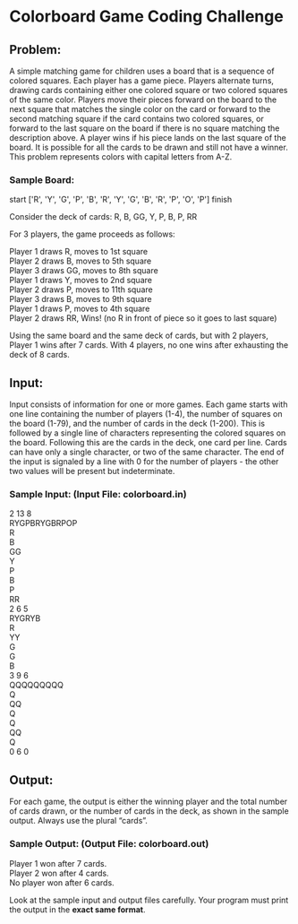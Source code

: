 # Colorboard Game Coding Challenge

## Problem:

A simple matching game for children uses a board that is a sequence of colored squares. Each player has a game piece. Players alternate turns, drawing cards containing either one colored square or two colored squares of the same color. Players move their pieces forward on the board to the next square that matches the single color on the card or forward to the second matching square if the card contains two colored squares, or forward to the last square on the board if there is no square matching the description above. A player wins if his piece lands on the last square of the board. It is possible for all the cards to be drawn and still not have a winner. This problem represents colors with capital letters from A-Z.

### Sample Board:

start ['R', 'Y', 'G', 'P', 'B', 'R', 'Y', 'G', 'B', 'R', 'P', 'O', 'P'] finish

Consider the deck of cards: R, B, GG, Y, P, B, P, RR

For 3 players, the game proceeds as follows:

Player 1 draws R, moves to 1st square  
Player 2 draws B, moves to 5th square  
Player 3 draws GG, moves to 8th square  
Player 1 draws Y, moves to 2nd square  
Player 2 draws P, moves to 11th square  
Player 3 draws B, moves to 9th square  
Player 1 draws P, moves to 4th square  
Player 2 draws RR, Wins! (no R in front of piece so it goes to last square)

Using the same board and the same deck of cards, but with 2 players, Player 1 wins after 7 cards. With 4 players, no one wins after exhausting the deck of 8 cards.

## Input:
Input consists of information for one or more games. Each game starts with one line containing the number of players (1-4), the number of squares on the board (1-79), and the number of cards in the deck (1-200). This is followed by a single line of characters representing the colored squares on the board. Following this are the cards in the deck, one card per line. Cards can have only a single character, or two of the same character. The end of the input is signaled by a line with 0 for the number of players - the other two values will be present but indeterminate.

### Sample Input: (Input File: colorboard.in)
2 13 8  
RYGPBRYGBRPOP  
R  
B  
GG  
Y  
P  
B  
P  
RR  
2 6 5  
RYGRYB  
R  
YY  
G  
G  
B  
3 9 6  
QQQQQQQQQ  
Q  
QQ  
Q  
Q  
QQ  
Q  
0 6 0  


## Output:
For each game, the output is either the winning player and the total number of cards drawn, or the number of cards in the deck, as shown in the sample output. Always use the plural “cards”. 

### Sample Output: (Output File: colorboard.out)  
Player 1 won after 7 cards.  
Player 2 won after 4 cards.  
No player won after 6 cards.  

Look at the sample input and output files carefully. Your program must print the output in the **exact same format**.
